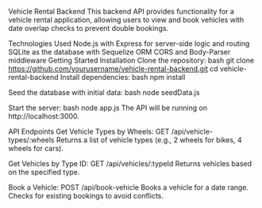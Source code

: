 Vehicle Rental Backend
This backend API provides functionality for a vehicle rental application, allowing users to view and book vehicles with date overlap checks to prevent double bookings.

Technologies Used
Node.js with Express for server-side logic and routing
SQLite as the database with Sequelize ORM
CORS and Body-Parser middleware
Getting Started
Installation
Clone the repository:
bash
git clone https://github.com/yourusername/vehicle-rental-backend.git
cd vehicle-rental-backend
Install dependencies:
bash
npm install

Seed the database with initial data:
bash
node seedData.js

Start the server:
bash
node app.js
The API will be running on http://localhost:3000.

API Endpoints
Get Vehicle Types by Wheels:
GET /api/vehicle-types/:wheels
Returns a list of vehicle types (e.g., 2 wheels for bikes, 4 wheels for cars).

Get Vehicles by Type ID:
GET /api/vehicles/:typeId
Returns vehicles based on the specified type.

Book a Vehicle:
POST /api/book-vehicle
Books a vehicle for a date range. Checks for existing bookings to avoid conflicts.
